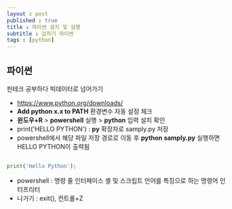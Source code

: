 ```yaml
---
layout : post
published : true
title : 파이썬 설치 및 실행
subtitle : 갑자기 파이썬
tags : [python]
---
```


## 파이썬

핀테크 공부하다 빅데이터로 넘어가기

- <https://www.python.org/downloads/>
- **Add python x.x to PATH** 환경변수 자동 설정 체크
- **윈도우+R** > **powershell** 실행 > **python** 입력 설치 확인
- print('HELLO PYTHON') : **py** 확장자로 samply.py 저장
- powershell에서 해당 파일 저장 경로로 이동 후 **python samply.py** 실행하면 HELLO PYTHON이 출력됨

```python

print('Hello Python');

```

- powershell : 명령 줄 인터페이스 셸 및 스크립트 언어를 특징으로 하는 명령어 인터프리터
- 나가기 : exit(), 컨트롤+Z

